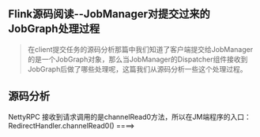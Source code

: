 ## Flink源码阅读--JobManager对提交过来的JobGraph处理过程
> 在client提交任务的源码分析那篇中我们知道了客户端提交给JobManager的是一个JobGraph对象，那么当JobManager的Dispatcher组件接收到JobGraph后做了哪些处理呢，这篇我们从源码分析一些这个处理过程。

## 源码分析
NettyRPC 接收到请求调用的是channelRead0方法，所以在JM端程序的入口：
RedirectHandler.channelRead0()
====>

